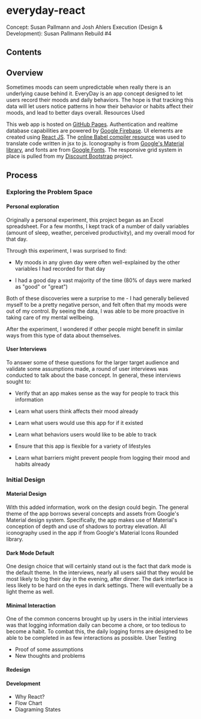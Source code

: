 # everyday-react
Concept: Susan Pallmann and Josh Ahlers
Execution (Design & Development): Susan Pallmann
Rebuild #4

## Contents

## Overview
Sometimes moods can seem unpredictable when really there is an underlying cause behind it. EveryDay is an app concept designed to let users record their moods and daily behaviors. The hope is that tracking this data will let users notice patterns in how their behavior or habits affect their moods, and lead to better days overall.
Resources Used

This web app is hosted on [GitHub Pages](https://pages.github.com/). Authentication and realtime database capabilities are powered by [Google Firebase](https://firebase.google.com/). UI elements are created using [React JS](https://reactjs.org/). The [online Babel compiler resource](https://babeljs.io/) was used to translate code written in jsx to js. Iconography is from [Google's Material library](https://material.io/), and fonts are from [Google Fonts](https://fonts.google.com/). The responsive grid system in place is pulled from my [Discount Bootstrap](https://github.com/susanpallmann/discount-bootstrap) project.

## Process
### Exploring the Problem Space
#### Personal exploration
Originally a personal experiment, this project began as an Excel spreadsheet. For a few months, I kept track of a number of daily variables (amount of sleep, weather, perceived productivity), and my overall mood for that day.

Through this experiment, I was surprised to find:

* My moods in any given day were often well-explained by the other variables I had recorded for that day

* I had a good day a vast majority of the time (80% of days were marked as "good" or "great")

Both of these discoveries were a surprise to me - I had generally believed myself to be a pretty negative person, and felt often that my moods were out of my control. By seeing the data, I was able to be more proactive in taking care of my mental wellbeing.

After the experiment, I wondered if other people might benefit in similar ways from this type of data about themselves.

#### User Interviews
To answer some of these questions for the larger target audience and validate some assumptions made, a round of user interviews was conducted to talk about the base concept. In general, these interviews sought to:

* Verify that an app makes sense as the way for people to track this information

* Learn what users think affects their mood already

* Learn what users would use this app for if it existed

* Learn what behaviors users would like to be able to track

* Ensure that this app is flexible for a variety of lifestyles

* Learn what barriers might prevent people from logging their mood and habits already

### Initial Design
#### Material Design
With this added information, work on the design could begin. The general theme of the app borrows several concepts and assets from Google's Material design system. Specifically, the app makes use of Material's conception of depth and use of shadows to portray elevation. All iconography used in the app if from Google's Material Icons Rounded library.

#### Dark Mode Default
One design choice that will certainly stand out is the fact that dark mode is the default theme. In the interviews, nearly all users said that they would be most likely to log their day in the evening, after dinner. The dark interface is less likely to be hard on the eyes in dark settings. There will eventually be a light theme as well.

#### Minimal Interaction
One of the common concerns brought up by users in the initial interviews was that logging information daily can become a chore, or too tedious to become a habit. To combat this, the daily logging forms are designed to be able to be completed in as few interactions as possible.
User Testing

* Proof of some assumptions
* New thoughts and problems

#### Redesign

#### Development
* Why React?
* Flow Chart
* Diagraming States
